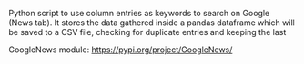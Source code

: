 Python script to use column entries as keywords to search on Google (News tab). It stores the data gathered inside a pandas dataframe which will be saved to a CSV file, checking for duplicate entries and keeping the last


GoogleNews module: https://pypi.org/project/GoogleNews/
